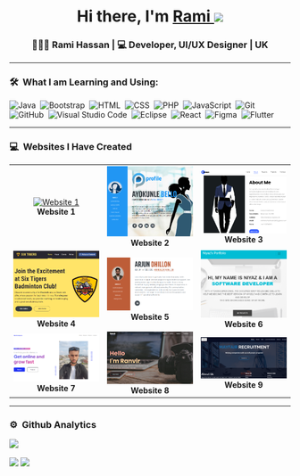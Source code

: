 <div align="center">
   <h1>Hi there, I'm <a href="https://hemant.codes">Rami </a> <img src="https://media.giphy.com/media/hvRJCLFzcasrR4ia7z/giphy.gif" width="25px"> </h1>

<h3>👨🏼‍🎓 Rami Hassan | 💻 Developer, UI/UX Designer | UK </h3>
</div>
<hr>

### 🛠 &nbsp;What I am Learning and Using:
![Java](https://img.shields.io/badge/-Java-05122A?style=flat&logo=Java&logoColor=FFA518)&nbsp;
![Bootstrap](https://img.shields.io/badge/-Bootstrap-05122A?style=flat&logo=bootstrap&logoColor=563D7C)&nbsp;
![HTML](https://img.shields.io/badge/-HTML-05122A?style=flat&logo=HTML5)&nbsp;
![CSS](https://img.shields.io/badge/-CSS-05122A?style=flat&logo=CSS3&logoColor=1572B6)&nbsp;
![PHP](https://img.shields.io/badge/-PHP-05122A?style=flat&logo=PHP&logoColor=777BB4)&nbsp;
![JavaScript](https://img.shields.io/badge/-JavaScript-05122A?style=flat&logo=JavaScript&logoColor=F7DF1E)&nbsp;
![Git](https://img.shields.io/badge/-Git-05122A?style=flat&logo=git)&nbsp;
![GitHub](https://img.shields.io/badge/-GitHub-05122A?style=flat&logo=github)&nbsp;
![Visual Studio Code](https://img.shields.io/badge/-Visual%20Studio%20Code-05122A?style=flat&logo=visual-studio-code&logoColor=007ACC)&nbsp;
![Eclipse](https://img.shields.io/badge/-Eclipse-05122A?style=flat&logo=eclipse-ide&logoColor=2C2255)&nbsp;
![React](https://img.shields.io/badge/-React-05122A?style=flat&logo=react)&nbsp;
![Figma](https://img.shields.io/badge/-Figma-05122A?style=flat&logo=figma)&nbsp;
![Flutter](https://img.shields.io/badge/-Flutter-05122A?style=flat&logo=flutter)&nbsp;
<hr>

### 💻 &nbsp;Websites I Have Created
<table>
  <tr>
    <td align="center">
      <a href="https://authenticsolutions.co.uk/">
        <img src="https://github.com/Rami5500/AuthenticSolutions/blob/main/img/AS-Site-1.png" alt="Website 1" width="300px" />
      </a>
      <br/>
      <strong>Website 1</strong>
    </td>
    <td align="center">
      <a href="https://ayos-site.netlify.app/">
        <img src="https://github.com/Rami5500/AuthenticSolutions/blob/main/assets/Ayo-Image%201.png" alt="Website 2" width="300px" />
      </a>
      <br/>
      <strong>Website 2</strong>
    </td>
    <td align="center">
      <a href="https://imrans-site.netlify.app/">
        <img src="https://github.com/Rami5500/AuthenticSolutions/blob/main/assets/Imran-Image%201.png" alt="Website 3" width="300px" />
      </a>
      <br/>
      <strong>Website 3</strong>
    </td>
  </tr>
  <tr>
    <td align="center">
      <a href="https://sixtigers.co.uk/">
        <img src="https://github.com/Rami5500/AuthenticSolutions/blob/main/assets/Badminton-Image-1.png" alt="Website 4" width="300px" />
      </a>
      <br/>
      <strong>Website 4</strong>
    </td>
    <td align="center">
      <a href="https://arjuns-site.netlify.app/">
        <img src="https://github.com/Rami5500/AuthenticSolutions/blob/main/assets/Arjun-Site-1.png" alt="Website 5" width="300px" />
      </a>
      <br/>
      <strong>Website 5</strong>
    </td>
    <td align="center">
      <a href="https://niyazportfolio.netlify.app/">
        <img src="https://github.com/Rami5500/AuthenticSolutions/blob/main/assets/Niyaz-Site-1.png" alt="Website 6" width="300px" />
      </a>
      <br/>
      <strong>Website 6</strong>
    </td>
  </tr>
  <tr>
    <td align="center">
      <a href="https://digitalwithrami.com/">
        <img src="https://github.com/Rami5500/AuthenticSolutions/blob/main/assets/Rami-After.png" alt="Website 7" width="300px" />
      </a>
      <br/>
      <strong>Website 7</strong>
    </td>
    <td align="center">
      <a href="https://ranvir-site.netlify.app/">
        <img src="https://github.com/Rami5500/AuthenticSolutions/blob/main/assets/Ranvir-Image-1.png" alt="Website 8" width="300px" />
      </a>
      <br/>
      <strong>Website 8</strong>
    </td>
    <td align="center">
      <a href="https://mayfair-rec.netlify.app/">
        <img src="https://github.com/Rami5500/AuthenticSolutions/blob/main/assets/recruitment_Image_1.png" alt="Website 9" width="300px" />
      </a>
      <br/>
      <strong>Website 9</strong>
    </td>
  </tr>
</table>

<hr>


### ⚙️ &nbsp;Github Analytics
<p align="left">
<a href="https://github.com/Rami5500">
  <img height="180em" src="https://github-readme-stats-eight-theta.vercel.app/api?username=Rami5500&show_icons=true&theme=algolia&include_all_commits=true&count_private=true"/>
</a>
</p>

<p align="left">
<a href="https://www.linkedin.com/in/rami-hassan-784806267/"><img src="https://img.shields.io/badge/-LinkedIn-0077B5?style=flat&logo=Linkedin&logoColor=white"/></a>
<a href="mailto:Ramih460@gmail.com"><img src="https://img.shields.io/badge/-Gmail-D14836?style=flat&logo=Gmail&logoColor=white"/></a>
</p>
